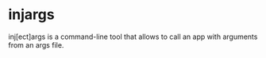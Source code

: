# injargs
inj[ect]args is a command-line tool that allows to call an app with arguments from an args file.
